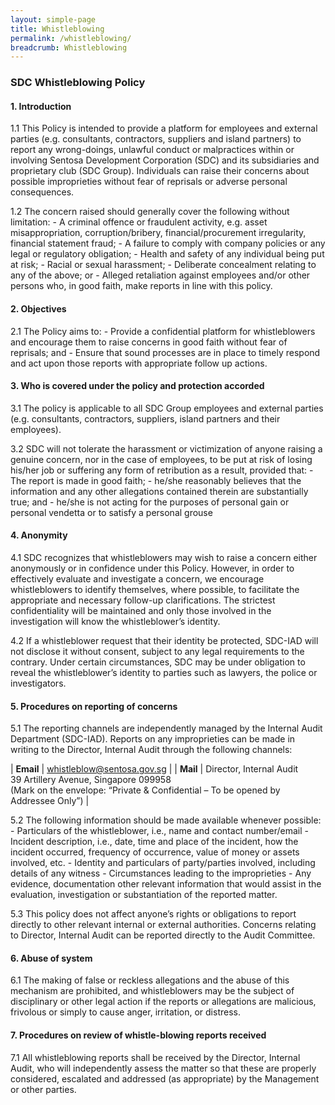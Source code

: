 ```yaml
---
layout: simple-page
title: Whistleblowing
permalink: /whistleblowing/
breadcrumb: Whistleblowing
---
```

### **SDC Whistleblowing Policy**

#### **1. Introduction**
<div class="WBpage_contentStyle">
    <span class="WBpage_indentStyle">1.1 </span> <span>This Policy is intended to provide a platform for employees and external parties (e.g. consultants, contractors, suppliers and island partners) to report any wrong-doings, unlawful conduct or malpractices within or involving Sentosa Development Corporation (SDC) and its subsidiaries and proprietary club (SDC Group). Individuals can raise their concerns about possible improprieties without fear of reprisals or adverse personal consequences.</span>
</div>

1.2 The concern raised should generally cover the following without limitation:
    - A criminal offence or fraudulent activity, e.g. asset misappropriation, corruption/bribery, financial/procurement irregularity, financial statement fraud;
    - A failure to comply with company policies or any legal or regulatory obligation;
    - Health and safety of any individual being put at risk;
    - Racial or sexual harassment;
    - Deliberate concealment relating to any of the above; or
    - Alleged retaliation against employees and/or other persons who, in good faith, make reports in line with this policy.

#### **2. Objectives**
2.1 The Policy aims to:
    - Provide a confidential platform for whistleblowers and encourage them to raise concerns in good faith without fear of reprisals; and
    - Ensure that sound processes are in place to timely respond and act upon those reports with appropriate follow up actions.

#### **3. Who is covered under the policy and protection accorded**
3.1 The policy is applicable to all SDC Group employees and external parties (e.g. consultants, contractors, suppliers, island partners and their employees).

3.2 SDC will not tolerate the harassment or victimization of anyone raising a genuine concern, nor in the case of employees, to be put at risk of losing his/her job or suffering     any form of retribution as a result, provided that:
    - The report is made in good faith;
    - he/she reasonably believes that the information and any other allegations contained therein are substantially true; and
    - he/she is not acting for the purposes of personal gain or personal vendetta or to satisfy a personal grouse

#### **4. Anonymity**
4.1 SDC recognizes that whistleblowers may wish to raise a concern either anonymously or in confidence under this Policy. However, in order to effectively evaluate and               investigate a concern, we encourage whistleblowers to identify themselves, where possible, to facilitate the appropriate and necessary follow-up clarifications. The             strictest confidentiality will be maintained and only those involved in the investigation will know the whistleblower’s identity.

4.2 If a whistleblower request that their identity be protected, SDC-IAD will not disclose it without consent, subject to any legal requirements to the contrary. Under certain       circumstances, SDC may be under obligation to reveal the whistleblower’s identity to parties such as lawyers, the police or investigators.

#### **5. Procedures on reporting of concerns**
5.1 The reporting channels are independently managed by the Internal Audit Department (SDC-IAD). Reports on any improprieties can be made in writing to the Director, Internal       Audit through the following channels:

| **Email** | <whistleblow@sentosa.gov.sg> |
| **Mail**  | Director, Internal Audit <br>39 Artillery Avenue, Singapore 099958 <br>(Mark on the envelope: “Private & Confidential – To be opened by Addressee Only”)  |

5.2 The following information should be made available whenever possible:
    - Particulars of the whistleblower, i.e., name and contact number/email
    - Incident description, i.e., date, time and place of the incident, how the incident occurred, frequency of occurrence, value of money or assets involved, etc.
    - Identity and particulars of party/parties involved, including details of any witness
    - Circumstances leading to the improprieties
    - Any evidence, documentation other relevant information that would assist in the evaluation, investigation or substantiation of the reported matter.

5.3 This policy does not affect anyone’s rights or obligations to report directly to other relevant internal or external authorities. Concerns relating to Director, Internal         Audit can be reported directly to the Audit Committee.

#### **6. Abuse of system**
6.1 The making of false or reckless allegations and the abuse of this mechanism are prohibited, and whistleblowers may be the subject of disciplinary or other legal action if       the reports or allegations are malicious, frivolous or simply to cause anger, irritation, or distress.

#### **7. Procedures on review of whistle-blowing reports received**
7.1 All whistleblowing reports shall be received by the Director, Internal Audit, who will independently assess the matter so that these are properly considered, escalated and       addressed (as appropriate) by the Management or other parties.
